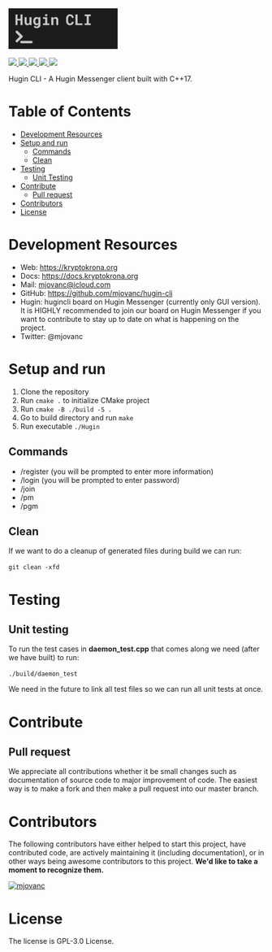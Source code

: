 <img height="80" src="hugin-cli-logo.png">

<p>
<a href="https://github.com/mjovanc/hugin-cli/actions">
    <img src="https://github.com/mjovanc/hugin-cli/actions/workflows/main-ci.yml/badge.svg">
</a>
<a href="https://github.com/mjovanc/hugin-cli/issues">
    <img src="https://img.shields.io/github/issues/mjovanc/hugin-cli">
</a>
<a href="https://github.com/mjovanc/hugin-cli/pulls">
    <img src="https://img.shields.io/github/issues-pr/mjovanc/hugin-cli">
</a>
<a href="https://github.com/mjovanc/hugin-cli/commits/main">
    <img src="https://img.shields.io/github/commit-activity/m/mjovanc/hugin-cli">
</a>
<a href="https://github.com/mjovanc/hugin-cli/graphs/contributors">
    <img src="https://img.shields.io/github/contributors/mjovanc/hugin-cli">
</a>
</p>

Hugin CLI - A Hugin Messenger client built with C++17. 

# Table of Contents

- [Development Resources](#development-resources)
- [Setup and run](#setup-and-run)
    - [Commands](#commands)
    - [Clean](#clean)
- [Testing](#testing)
    - [Unit Testing](#unit-testing)
- [Contribute](#contribute)
    - [Pull request](#pull-request)
- [Contributors](#contributors)
- [License](#license)

# Development Resources

- Web: https://kryptokrona.org
- Docs: https://docs.kryptokrona.org
- Mail: mjovanc@icloud.com
- GitHub: https://github.com/mjovanc/hugin-cli
- Hugin: hugincli board on Hugin Messenger (currently only GUI version). It is HIGHLY recommended to join our board on Hugin Messenger if you want to contribute to stay up to date on what is happening on the project.
- Twitter: @mjovanc

# Setup and run

1. Clone the repository
2. Run `cmake .` to initialize CMake project
3. Run `cmake -B ./build -S .`
4. Go to build directory and run `make`
5. Run executable `./Hugin`

## Commands

- /register (you will be prompted to enter more information)
- /login (you will be prompted to enter password)
- /join <board name>
- /pm <wallet address here>
- /pgm <group key>

## Clean 

If we want to do a cleanup of generated files during build we can run:

`git clean -xfd`

# Testing 

## Unit testing

To run the test cases in **daemon_test.cpp** that comes along we need (after we have built) to run:

`./build/daemon_test`

We need in the future to link all test files so we can run all unit tests at once.



# Contribute

## Pull request

We appreciate all contributions whether it be small changes such as documentation of source code to major improvement of code. The easiest way is to make a fork and then make a pull request into our master branch. 

# Contributors

The following contributors have either helped to start this project, have contributed
code, are actively maintaining it (including documentation), or in other ways
being awesome contributors to this project. **We'd like to take a moment to recognize them.**

[<img src="https://github.com/mjovanc.png?size=72" alt="mjovanc" width="72">](https://github.com/mjovanc)

# License

The license is GPL-3.0 License.

